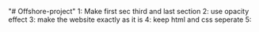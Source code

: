 "# Offshore-project"
1: Make first sec third and last section
2: use opacity effect
3: make the website exactly as it is
4: keep html and css seperate
5:
